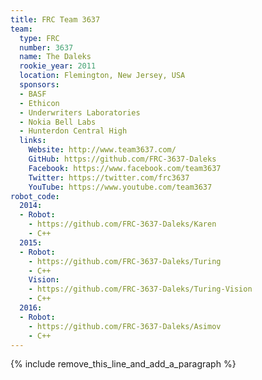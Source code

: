 ```yaml
---
title: FRC Team 3637
team:
  type: FRC
  number: 3637
  name: The Daleks
  rookie_year: 2011
  location: Flemington, New Jersey, USA
  sponsors:
  - BASF
  - Ethicon
  - Underwriters Laboratories
  - Nokia Bell Labs
  - Hunterdon Central High
  links:
    Website: http://www.team3637.com/
    GitHub: https://github.com/FRC-3637-Daleks
    Facebook: https://www.facebook.com/team3637
    Twitter: https://twitter.com/frc3637
    YouTube: https://www.youtube.com/team3637
robot_code:
  2014:
  - Robot:
    - https://github.com/FRC-3637-Daleks/Karen
    - C++
  2015:
  - Robot:
    - https://github.com/FRC-3637-Daleks/Turing
    - C++
    Vision:
    - https://github.com/FRC-3637-Daleks/Turing-Vision
    - C++
  2016:
  - Robot:
    - https://github.com/FRC-3637-Daleks/Asimov
    - C++
---
```


{% include remove_this_line_and_add_a_paragraph %}
